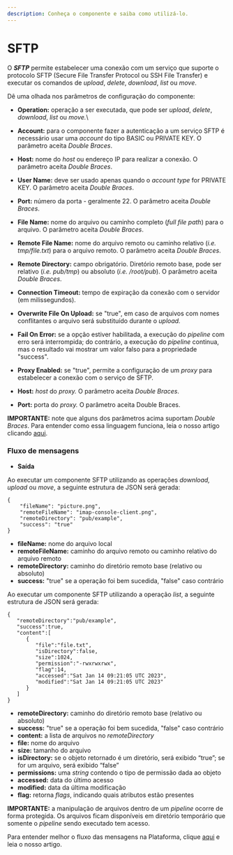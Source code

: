 ```yaml
---
description: Conheça o componente e saiba como utilizá-lo.
---
```


# SFTP

O _**SFTP**_ permite estabelecer uma conexão com um serviço que suporte o protocolo SFTP (Secure File Transfer Protocol ou SSH File Transfer) e executar os comandos de _upload_, _delete_, _download_, _list_ ou _move_.

Dê uma olhada nos parâmetros de configuração do componente:

* **Operation:** operação a ser executada, que pode ser _upload_, _delete_, _download_, _list_ ou _move._\

* **Account:** para o componente fazer a autenticação a um serviço SFTP é necessário usar uma _account_ do tipo BASIC ou PRIVATE KEY. O parâmetro aceita _Double Braces_.
* **Host:** nome do _host_ ou endereço IP para realizar a conexão. O parâmetro aceita _Double Braces_.
* **User Name:** deve ser usado apenas quando o _account type_ for PRIVATE KEY. O parâmetro aceita _Double Braces_.
* **Port:** número da porta - geralmente 22. O parâmetro aceita _Double Braces_.
* **File Name:** nome do arquivo ou caminho completo (_full file path_) para o arquivo. O parâmetro aceita _Double Braces_.
* **Remote File Name:** nome do arquivo remoto ou caminho relativo (_i.e. tmp/file.txt_) para o arquivo remoto. O parâmetro aceita _Double Braces_.
* **Remote Directory:** campo obrigatório. Diretório remoto base, pode ser relativo (_i.e. pub/tmp_) ou absoluto (_i.e. /root/pub_). O parâmetro aceita _Double Braces_.
* **Connection Timeout:** tempo de expiração da conexão com o servidor (em milissegundos).
* **Overwrite File On Upload:** se "true", em caso de arquivos com nomes conflitantes o arquivo será substituído durante o _upload._
* **Fail On Error:** se a opção estiver habilitada, a execução do _pipeline_ com erro será interrompida; do contrário, a execução do _pipeline_ continua, mas o resultado vai mostrar um valor falso para a propriedade "success".
* **Proxy Enabled:** se "true", permite a configuração de um _proxy_ para estabelecer a conexão com o serviço de SFTP.
* **Host:** _host_ do _proxy._ O parâmetro aceita _Double Braces_.
* **Port:** porta do _proxy._ O parâmetro aceita Double Braces.

**IMPORTANTE:** note que alguns dos parâmetros acima suportam _Double Braces_. Para entender como essa linguagem funciona, leia o nosso artigo clicando [aqui](../../build/funcoes-double-braces/double-braces-e-entrada-de-dados.md).

### **Fluxo de mensagens** <a href="#fluxo-de-mensagens" id="fluxo-de-mensagens"></a>

* **Saída**

Ao executar um componente SFTP utilizando as operações _download, upload_ ou _move_, a seguinte estrutura de JSON será gerada:

```
{
    "fileName": "picture.png",
    "remoteFileName": "imap-console-client.png",
    "remoteDirectory": "pub/example",
    "success": "true"
}
```

* **fileName:** nome do arquivo local
* **remoteFileName:** caminho do arquivo remoto ou caminho relativo do arquivo remoto
* **remoteDirectory:** caminho do diretório remoto base (relativo ou absoluto)
* **success:** "true" se a operação foi bem sucedida, "false" caso contrário

Ao executar um componente SFTP utilizando a operação _list_, a seguinte estrutura de JSON será gerada:

```
{
   "remoteDirectory":"pub/example",
   "success":true,
   "content":[
      {
         "file":"file.txt",
         "isDirectory":false,
         "size":1024,
         "permission":"-rwxrwxrwx",
         "flag":14,
         "accessed":"Sat Jan 14 09:21:05 UTC 2023",
         "modified":"Sat Jan 14 09:21:05 UTC 2023"
      }
   ]
}
```

* **remoteDirectory:** caminho do diretório remoto base (relativo ou absoluto)
* **success:** "true" se a operação foi bem sucedida, "false" caso contrário
* **content:** a lista de arquivos no _remoteDirectory_
* **file:** nome do arquivo
* **size:** tamanho do arquivo
* **isDirectory:** se o objeto retornado é um diretório, será exibido “true”; se for um arquivo, será exibido “false”
* **permissions:** uma _string_ contendo o tipo de permissão dada ao objeto
* **accessed:** data do último acesso
* **modified:** data da última modificação
* **flag:** retorna _flags_, indicando quais atributos estão presentes

**IMPORTANTE:** a manipulação de arquivos dentro de um _pipeline_ ocorre de forma protegida. Os arquivos ficam disponíveis em diretório temporário que somente o _pipeline_ sendo executado tem acesso.

Para entender melhor o fluxo das mensagens na Plataforma, clique [aqui](../../build/pipelines/processamento-de-mensagens.md) e leia o nosso artigo.
